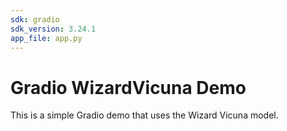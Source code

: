 ```yaml
---
sdk: gradio
sdk_version: 3.24.1
app_file: app.py
---
```


# Gradio WizardVicuna Demo
This is a simple Gradio demo that uses the Wizard Vicuna model.
